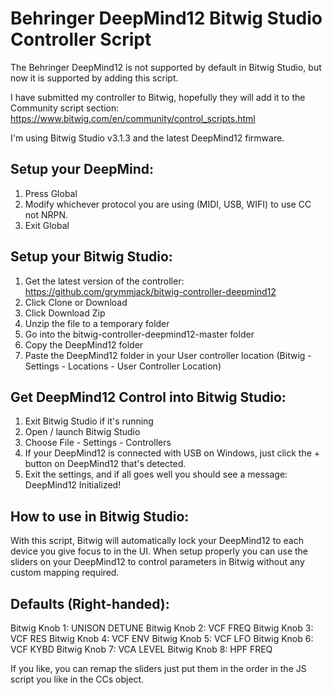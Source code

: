 Behringer DeepMind12 Bitwig Studio Controller Script
====================================================

The Behringer DeepMind12 is not supported by default in Bitwig Studio, but now it is supported by adding this script.

I have submitted my controller to Bitwig, hopefully they will add it to the Community script section:
https://www.bitwig.com/en/community/control_scripts.html

I'm using Bitwig Studio v3.1.3 and the latest DeepMind12 firmware.

## Setup your DeepMind:
1. Press Global
2. Modify whichever protocol you are using (MIDI, USB, WIFI) to use CC not NRPN.
3. Exit Global

## Setup your Bitwig Studio:
1. Get the latest version of the controller: https://github.com/grymmjack/bitwig-controller-deepmind12
2. Click Clone or Download
3. Click Download Zip
4. Unzip the file to a temporary folder
5. Go into the bitwig-controller-deepmind12-master folder
6. Copy the DeepMind12 folder
7. Paste the DeepMind12 folder in your User controller location (Bitwig - Settings - Locations - User Controller Location)

## Get DeepMind12 Control into Bitwig Studio:
1. Exit Bitwig Studio if it's running
2. Open / launch Bitwig Studio
3. Choose File - Settings - Controllers
4. If your DeepMind12 is connected with USB on Windows, just click the + button on DeepMind12 that's detected.
5. Exit the settings, and if all goes well you should see a message: DeepMind12 Initialized!

## How to use in Bitwig Studio:
With this script, Bitwig will automatically lock your DeepMind12 to each device you give focus to in the UI.
When setup properly you can use the sliders on your DeepMind12 to control parameters in Bitwig without any
custom mapping required.

## Defaults (Right-handed):
Bitwig Knob 1: UNISON DETUNE
Bitwig Knob 2: VCF FREQ
Bitwig Knob 3: VCF RES
Bitwig Knob 4: VCF ENV
Bitwig Knob 5: VCF LFO
Bitwig Knob 6: VCF KYBD
Bitwig Knob 7: VCA LEVEL
Bitwig Knob 8: HPF FREQ

If you like, you can remap the sliders just put them in the order in the JS script you like in the CCs object.
